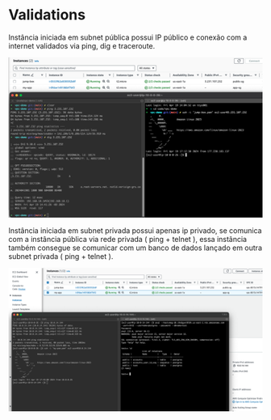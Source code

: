 # Validations

Instância iniciada em subnet pública possui IP público e conexão com a internet validados via ping, dig e traceroute. 

![](public-access.png)

Instância iniciada em subnet privada possui apenas ip privado, se comunica com a instância pública via rede privada ( ping + telnet ), essa instância também consegue se comunicar com um banco de dados lançado em outra subnet privada ( ping + telnet ). 

![](private-access.png)
